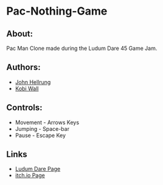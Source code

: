 # Pac-Nothing-Game

## About:

Pac Man Clone made during the Ludum Dare 45 Game Jam.

## Authors:

- [John Hellrung](https://github.com/Hellrungj) 
- [Kobi Wall](https://github.com/kobiwall)

## Controls: 

- Movement - Arrows Keys
- Jumping - Space-bar
- Pause - Escape Key

## Links 
- [Ludum Dare Page](https://ldjam.com/events/ludum-dare/45/pacnothing-game)
- [itch.io Page](https://hellrungj.itch.io/pac-nothing)

